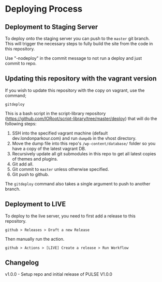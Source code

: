 # Deploying Process

## Deployment to Staging Server

To deploy onto the staging server you can push to the `master` git branch. This will trigger the necessary steps to fully build the site from the code in this repository.

Use "-nodeploy" in the commit message   to not run a deploy and just commit to repo.

## Updating this repository with the vagrant version

If you wish to update this repository with the copy on vagrant, use the command;

```
gitdeploy
```

This is a bash script in the script-library repository (https://github.com/IORoot/script-library/tree/master/deploy) that will do the following steps:

1. SSH into the specified vagrant machine (default dev.londonparkour.com) and run `dumpdb` in the vhost directory.
1. Move the dump file into this repo's `/wp-content/database/` folder so you have a copy of the latest vagrant DB.
1. Recursively update all git submodules in this repo to get all latest copies of themes and plugins.
1. Git add all.
1. Git commit to `master` unless otherwise specified.
1. Git push to github.

The `gitdeploy` command also takes a single argument to push to another branch.


## Deployment to LIVE

To deploy to the live server, you need to first add a release to this repository.

```
github > Releases > Draft a new Release
```

Then manually run the action.
```
github > Actions > [LIVE] Create a release > Run Workflow
```


## Changelog

v1.0.0 - Setup repo and initial release of PULSE V1.0.0 